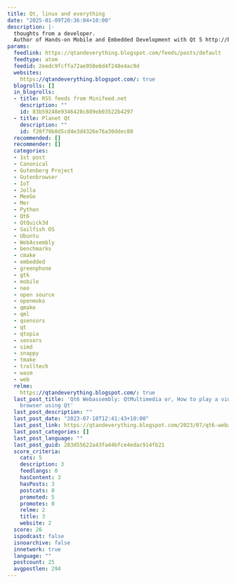 ```yaml
---
title: Qt, linux and everything
date: "2025-01-09T20:36:04+10:00"
description: |-
  thoughts from a developer.
  Author of Hands-on Mobile and Embedded Development with Qt 5 http://bit.ly/HandsOnMobileEmbedded
params:
  feedlink: https://qtandeverything.blogspot.com/feeds/posts/default
  feedtype: atom
  feedid: 2eedc9fcffa72ae950e6d4f248e4ac9d
  websites:
    https://qtandeverything.blogspot.com/: true
  blogrolls: []
  in_blogrolls:
  - title: RSS feeds from Minifeed.net
    description: ""
    id: 83b59248e9346428c889eb03522b4297
  - title: Planet Qt
    description: ""
    id: f20f79b8d5cd4e3d4326e76a30ddec88
  recommended: []
  recommender: []
  categories:
  - 1st post
  - Canonical
  - Gutenberg Project
  - Gutenbrowser
  - IoT
  - Jolla
  - MeeGo
  - Mer
  - Python
  - Qt6
  - QtQuick3d
  - Sailfish OS
  - Ubuntu
  - WebAssembly
  - benchmarks
  - cmake
  - embedded
  - greenphone
  - gtk
  - mobile
  - neo
  - open source
  - openmoko
  - qmake
  - qml
  - qsensors
  - qt
  - qtopia
  - sensors
  - simd
  - snappy
  - tmake
  - trolltech
  - wasm
  - web
  relme:
    https://qtandeverything.blogspot.com/: true
  last_post_title: 'Qt6 Webassembly: QtMultimedia or, How to play a video in a web
    browser using Qt'
  last_post_description: ""
  last_post_date: "2023-07-10T12:41:43+10:00"
  last_post_link: https://qtandeverything.blogspot.com/2023/07/qt6-webassembly-qtmultimedia-or-how-to.html
  last_post_categories: []
  last_post_language: ""
  last_post_guid: 283d55622a43fa44bfce4edac914fb21
  score_criteria:
    cats: 5
    description: 3
    feedlangs: 0
    hasContent: 3
    hasPosts: 3
    postcats: 0
    promoted: 5
    promotes: 0
    relme: 2
    title: 3
    website: 2
  score: 26
  ispodcast: false
  isnoarchive: false
  innetwork: true
  language: ""
  postcount: 25
  avgpostlen: 294
---
```

